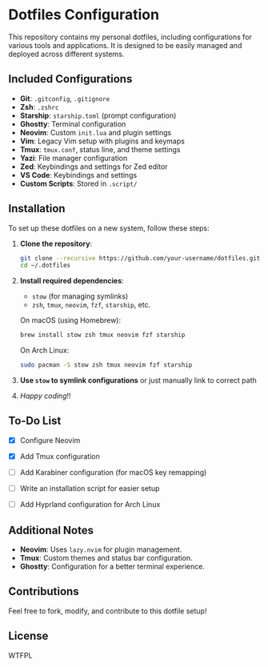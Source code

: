 # Dotfiles Configuration

This repository contains my personal dotfiles, including configurations for various tools and applications. It is designed to be easily managed and deployed across different systems.

## Included Configurations

- **Git**: `.gitconfig`, `.gitignore`
- **Zsh**: `.zshrc`
- **Starship**: `starship.toml` (prompt configuration)
- **Ghostty**: Terminal configuration
- **Neovim**: Custom `init.lua` and plugin settings
- **Vim**: Legacy Vim setup with plugins and keymaps
- **Tmux**: `tmux.conf`, status line, and theme settings
- **Yazi**: File manager configuration
- **Zed**: Keybindings and settings for Zed editor
- **VS Code**: Keybindings and settings
- **Custom Scripts**: Stored in `.script/`

## Installation

To set up these dotfiles on a new system, follow these steps:

1. **Clone the repository**:
   ```sh
   git clone --recursive https://github.com/your-username/dotfiles.git ~/.dotfiles
   cd ~/.dotfiles
   ```

2. **Install required dependencies**:
   - `stow` (for managing symlinks)
   - `zsh`, `tmux`, `neovim`, `fzf`, `starship`, etc.

   On macOS (using Homebrew):
   ```sh
   brew install stow zsh tmux neovim fzf starship
   ```

   On Arch Linux:
   ```sh
   sudo pacman -S stow zsh tmux neovim fzf starship
   ```

3. **Use `stow` to symlink configurations** or just manually link to correct path

4. *Happy coding*!!

## To-Do List

- [x] Configure Neovim
- [x] Add Tmux configuration
- [ ] Add Karabiner configuration (for macOS key remapping)
- [ ] Write an installation script for easier setup
- [ ] Add Hyprland configuration for Arch Linux


## Additional Notes

- **Neovim**: Uses `lazy.nvim` for plugin management.
- **Tmux**: Custom themes and status bar configuration.
- **Ghostty**: Configuration for a better terminal experience.

## Contributions

Feel free to fork, modify, and contribute to this dotfile setup!

## License

WTFPL
